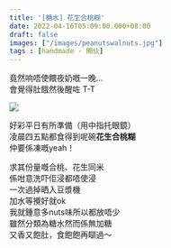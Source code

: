```yaml
---
title: '[糖水] 花生合桃糊'
date: 2022-04-16T05:09:00.000+08:00
draft: false
images: ["/images/peanutswalnuts.jpg"]
tags : [handmade - 開伙]
---
```


竟然响唔使餵夜奶嘅一晚...  
會覺得肚餓然後醒咗 T-T  

![](/images/peanutswalnuts.jpg)

好彩平日有所準備（用中指托眼鏡）  
凌晨四五點都食得到呢碗**花生合桃糊**  
仲要係凍嘅yeah！  
  
求其份量嘅合桃、花生同米  
係咁意洗吓佢浸都唔使浸  
一次過掉晒入豆漿機  
加水等攪好就ok  
我就鍾意多nuts味所以都放唔少  
雖然分類為糖水然而係無加糖  
又香又飽肚，食飽飽再瞓過～  
